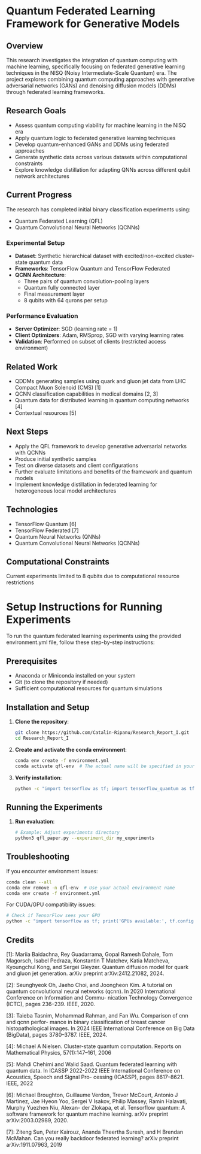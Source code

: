 # Quantum Federated Learning Framework for Generative Models

## Overview
This research investigates the integration of quantum computing with machine learning, specifically focusing on federated generative learning techniques in the NISQ (Noisy Intermediate-Scale Quantum) era. The project explores combining quantum computing approaches with generative adversarial networks (GANs) and denoising diffusion models (DDMs) through federated learning frameworks.

## Research Goals
- Assess quantum computing viability for machine learning in the NISQ era
- Apply quantum logic to federated generative learning techniques
- Develop quantum-enhanced GANs and DDMs using federated approaches
- Generate synthetic data across various datasets within computational constraints
- Explore knowledge distillation for adapting QNNs across different qubit network architectures

## Current Progress
The research has completed initial binary classification experiments using:
- Quantum Federated Learning (QFL)
- Quantum Convolutional Neural Networks (QCNNs)

### Experimental Setup
- **Dataset**: Synthetic hierarchical dataset with excited/non-excited cluster-state quantum data
- **Frameworks**: TensorFlow Quantum and TensorFlow Federated
- **QCNN Architecture**: 
  - Three pairs of quantum convolution-pooling layers
  - Quantum fully connected layer
  - Final measurement layer
  - 8 qubits with 64 qurons per setup

### Performance Evaluation
- **Server Optimizer**: SGD (learning rate = 1)
- **Client Optimizers**: Adam, RMSprop, SGD with varying learning rates
- **Validation**: Performed on subset of clients (restricted access environment)

## Related Work
- QDDMs generating samples using quark and gluon jet data from LHC Compact Muon Solenoid (CMS) [1]
- QCNN classification capabilities in medical domains [2, 3]
- Quantum data for distributed learning in quantum computing networks [4]
- Contextual resources [5]

## Next Steps
- Apply the QFL framework to develop generative adversarial networks with QCNNs
- Produce initial synthetic samples
- Test on diverse datasets and client configurations
- Further evaluate limitations and benefits of the framework and quantum models
- Implement knowledge distillation in federated learning for heterogeneous local model architectures

## Technologies
- TensorFlow Quantum [6]
- TensorFlow Federated [7]
- Quantum Neural Networks (QNNs)
- Quantum Convolutional Neural Networks (QCNNs)

## Computational Constraints
Current experiments limited to 8 qubits due to computational resource restrictions

# Setup Instructions for Running Experiments

To run the quantum federated learning experiments using the provided environment.yml file, follow these step-by-step instructions:

## Prerequisites
- Anaconda or Miniconda installed on your system
- Git (to clone the repository if needed)
- Sufficient computational resources for quantum simulations

## Installation and Setup

1. **Clone the repository**:
   ```bash
   git clone https://github.com/Catalin-Ripanu/Research_Report_I.git
   cd Research_Report_I
   ```

2. **Create and activate the conda environment**:
   ```bash
   conda env create -f environment.yml
   conda activate qfl-env  # The actual name will be specified in your environment.yml
   ```

3. **Verify installation**:
   ```bash
   python -c "import tensorflow as tf; import tensorflow_quantum as tfq; print(f'TensorFlow version: {tf.__version__}, TensorFlow Quantum version: {tfq.__version__}')"
   ```

## Running the Experiments

1. **Run evaluation**:
   ```bash
   # Example: Adjust experiments directory
   python3 qfl_paper.py --experiment_dir my_experiments
   ```

## Troubleshooting

If you encounter environment issues:
```bash
conda clean --all
conda env remove -n qfl-env  # Use your actual environment name
conda env create -f environment.yml
```

For CUDA/GPU compatibility issues:
```bash
# Check if TensorFlow sees your GPU
python -c "import tensorflow as tf; print('GPUs available:', tf.config.list_physical_devices('GPU'))"
```

## Credits

[1]: Mariia Baidachna, Rey Guadarrama, Gopal Ramesh Dahale, Tom Magorsch, Isabel
Pedraza, Konstantin T Matchev, Katia Matcheva, Kyoungchul Kong, and Sergei
Gleyzer. Quantum diffusion model for quark and gluon jet generation. arXiv preprint
arXiv:2412.21082, 2024.

[2]: Seunghyeok Oh, Jaeho Choi, and Joongheon Kim. A tutorial on quantum convolutional
neural networks (qcnn). In 2020 International Conference on Information and Commu-
nication Technology Convergence (ICTC), pages 236–239. IEEE, 2020.

[3]: Taieba Tasnim, Mohammad Rahman, and Fan Wu. Comparison of cnn and qcnn perfor-
mance in binary classification of breast cancer histopathological images. In 2024 IEEE
International Conference on Big Data (BigData), pages 3780–3787. IEEE, 2024.

[4]: Michael A Nielsen. Cluster-state quantum computation. Reports on Mathematical
Physics, 57(1):147–161, 2006

[5]: Mahdi Chehimi and Walid Saad. Quantum federated learning with quantum data. In
ICASSP 2022-2022 IEEE International Conference on Acoustics, Speech and Signal Pro-
cessing (ICASSP), pages 8617–8621. IEEE, 2022

[6]: Michael Broughton, Guillaume Verdon, Trevor McCourt, Antonio J Martinez, Jae Hyeon
Yoo, Sergei V Isakov, Philip Massey, Ramin Halavati, Murphy Yuezhen Niu, Alexan-
der Zlokapa, et al. Tensorflow quantum: A software framework for quantum machine
learning. arXiv preprint arXiv:2003.02989, 2020.

[7]: Ziteng Sun, Peter Kairouz, Ananda Theertha Suresh, and H Brendan McMahan. Can
you really backdoor federated learning? arXiv preprint arXiv:1911.07963, 2019
